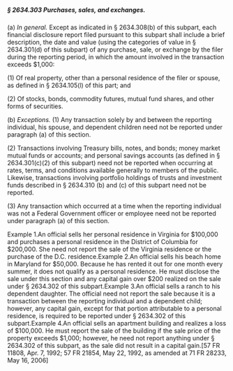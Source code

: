##### § 2634.303 Purchases, sales, and exchanges. #####

(a) *In general.* Except as indicated in § 2634.308(b) of this subpart, each financial disclosure report filed pursuant to this subpart shall include a brief description, the date and value (using the categories of value in § 2634.301(d) of this subpart) of any purchase, sale, or exchange by the filer during the reporting period, in which the amount involved in the transaction exceeds $1,000:

(1) Of real property, other than a personal residence of the filer or spouse, as defined in § 2634.105(l) of this part; and

(2) Of stocks, bonds, commodity futures, mutual fund shares, and other forms of securities.

(b) *Exceptions.* (1) Any transaction solely by and between the reporting individual, his spouse, and dependent children need not be reported under paragraph (a) of this section.

(2) Transactions involving Treasury bills, notes, and bonds; money market mutual funds or accounts; and personal savings accounts (as defined in § 2634.301(c)(2) of this subpart) need not be reported when occurring at rates, terms, and conditions available generally to members of the public. Likewise, transactions involving portfolio holdings of trusts and investment funds described in § 2634.310 (b) and (c) of this subpart need not be reported.

(3) Any transaction which occurred at a time when the reporting individual was not a Federal Government officer or employee need not be reported under paragraph (a) of this section.

Example 1.An official sells her personal residence in Virginia for $100,000 and purchases a personal residence in the District of Columbia for $200,000. She need not report the sale of the Virginia residence or the purchase of the D.C. residence.Example 2.An official sells his beach home in Maryland for $50,000. Because he has rented it out for one month every summer, it does not qualify as a personal residence. He must disclose the sale under this section and any capital gain over $200 realized on the sale under § 2634.302 of this subpart.Example 3.An official sells a ranch to his dependent daughter. The official need not report the sale because it is a transaction between the reporting individual and a dependent child; however, any capital gain, except for that portion attributable to a personal residence, is required to be reported under § 2634.302 of this subpart.Example 4.An official sells an apartment building and realizes a loss of $100,000. He must report the sale of the building if the sale price of the property exceeds $1,000; however, he need not report anything under § 2634.302 of this subpart, as the sale did not result in a capital gain.[57 FR 11808, Apr. 7, 1992; 57 FR 21854, May 22, 1992, as amended at 71 FR 28233, May 16, 2006]